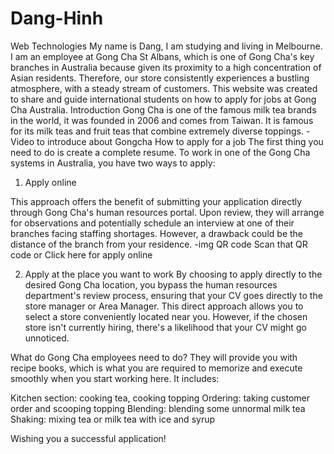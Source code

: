 # Dang-Hinh
Web Technologies
My name is Dang, I am studying and living in Melbourne. I am an employee at Gong Cha St Albans, which is one of Gong Cha's key branches in Australia because given its proximity to a high concentration of Asian residents. Therefore, our store consistently experiences a bustling atmosphere, with a steady stream of customers. This website was created to share and guide international students on how to apply for jobs at Gong Cha Australia.
Introduction
Gong Cha is one of the famous milk tea brands in the world, it was founded in 2006 and comes from Taiwan. It is famous for its milk teas and fruit teas that combine extremely diverse toppings.
-Video to introduce about Gongcha
How to apply for a job
The first thing you need to do is create a complete resume. To work in one of the Gong Cha systems in Australia, you have two ways to apply:

1. Apply online

This approach offers the benefit of submitting your application directly through Gong Cha's human resources portal. Upon review, they will arrange for observations and potentially schedule an interview at one of their branches facing staffing shortages. However, a drawback could be the distance of the branch from your residence.
-img QR code
Scan that QR code or Click here for apply online

2. Apply at the place you want to work
By choosing to apply directly to the desired Gong Cha location, you bypass the human resources department's review process, ensuring that your CV goes directly to the store manager or Area Manager. This direct approach allows you to select a store conveniently located near you. However, if the chosen store isn't currently hiring, there's a likelihood that your CV might go unnoticed.

What do Gong Cha employees need to do?
They will provide you with recipe books, which is what you are required to memorize and execute smoothly when you start working here. It includes:

Kitchen section: cooking tea, cooking topping
Ordering: taking customer order and scooping topping
Blending: blending some unnormal milk tea
Shaking: mixing tea or milk tea with ice and syrup

Wishing you a successful application!
